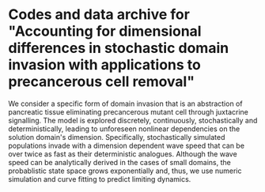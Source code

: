 # Codes and data archive for "Accounting for dimensional differences in stochastic domain invasion with applications to precancerous cell removal"
We consider a specific form of domain invasion that is an abstraction of pancreatic tissue eliminating precancerous mutant cell through juxtacrine signalling. The model is explored discretely, continuously, stochastically and deterministically, leading to unforeseen nonlinear dependencies on the solution domain's dimension. Specifically, stochastically simulated populations invade with a dimension dependent wave speed that can be over twice as fast as their deterministic analogues. Although the wave speed can be analytically derived in the cases of small domains, the probablistic state space grows exponentially and, thus, we use numeric simulation and curve fitting to predict limiting dynamics.
